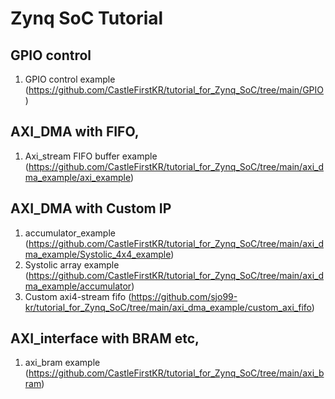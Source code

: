 # Zynq SoC Tutorial

## GPIO control
1) GPIO control example (https://github.com/CastleFirstKR/tutorial_for_Zynq_SoC/tree/main/GPIO)

## AXI_DMA with FIFO, 
1) Axi_stream FIFO buffer example (https://github.com/CastleFirstKR/tutorial_for_Zynq_SoC/tree/main/axi_dma_example/axi_example)

## AXI_DMA with Custom IP 
1) accumulator_example (https://github.com/CastleFirstKR/tutorial_for_Zynq_SoC/tree/main/axi_dma_example/Systolic_4x4_example)
2) Systolic array example (https://github.com/CastleFirstKR/tutorial_for_Zynq_SoC/tree/main/axi_dma_example/accumulator)
3) Custom axi4-stream fifo (https://github.com/sjo99-kr/tutorial_for_Zynq_SoC/tree/main/axi_dma_example/custom_axi_fifo)
## AXI_interface with BRAM etc,
1) axi_bram example (https://github.com/CastleFirstKR/tutorial_for_Zynq_SoC/tree/main/axi_bram)
